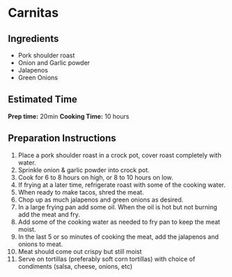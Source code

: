# Carnitas

## Ingredients
* Pork shoulder roast
* Onion and Garlic powder
* Jalapenos
* Green Onions

## Estimated Time
**Prep time:** 20min
**Cooking Time:** 10 hours

## Preparation Instructions
1. Place a pork shoulder roast in a crock pot, cover roast completely with water. 
2. Sprinkle onion & garlic powder into crock pot. 
3. Cook for 6 to 8 hours on high, or 8 to 10 hours on low.
4. If frying at a later time, refrigerate roast with some of the cooking water.
5. When ready to make tacos, shred the meat.
6. Chop up as much jalapenos and green onions as desired. 
7. In a large frying pan add some oil. When the oil is hot but not burning add the meat and fry. 
8. Add some of the cooking water as needed to fry pan to keep the meat moist.
9. In the last 5 or so minutes of cooking the meat, add the jalapenos and onions to meat.
10. Meat should come out crispy but still moist
11. Serve on tortillas (preferably soft corn tortillas) with choice of condiments (salsa, cheese, onions, etc)